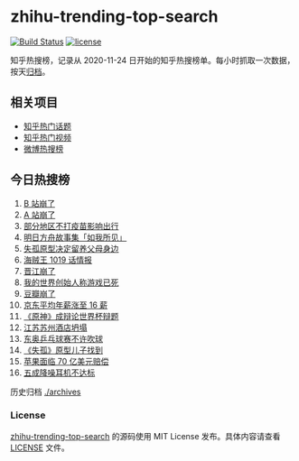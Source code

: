# zhihu-trending-top-search

[![Build Status](https://github.com/justjavac/zhihu-trending-top-search/workflows/ci/badge.svg?branch=main)](https://github.com/justjavac/zhihu-trending-top-search/actions)
[![license](https://img.shields.io/github/license/justjavac/zhihu-trending-top-search)](https://github.com/justjavac/zhihu-trending-top-search/blob/main/LICENSE)

知乎热搜榜，记录从 2020-11-24 日开始的知乎热搜榜单。每小时抓取一次数据，按天[归档](./archives)。

## 相关项目

- [知乎热门话题](https://github.com/justjavac/zhihu-trending-hot-questions)
- [知乎热门视频](https://github.com/justjavac/zhihu-trending-hot-video)
- [微博热搜榜](https://github.com/justjavac/weibo-trending-hot-search)

## 今日热搜榜

<!-- BEGIN -->
<!-- 最后更新时间 Wed Jul 14 2021 13:04:56 GMT+0800 (China Standard Time) -->

1. [B 站崩了](https://www.zhihu.com/search?q=b站崩了)
1. [A 站崩了](https://www.zhihu.com/search?q=A站崩了)
1. [部分地区不打疫苗影响出行](https://www.zhihu.com/search?q=疫苗)
1. [明日方舟故事集「如我所见」](https://www.zhihu.com/search?q=明日方舟)
1. [失孤原型决定留养父母身边](https://www.zhihu.com/search?q=失孤原型)
1. [海贼王 1019 话情报](https://www.zhihu.com/search?q=海贼王)
1. [晋江崩了](https://www.zhihu.com/search?q=晋江崩了)
1. [我的世界创始人称游戏已死](https://www.zhihu.com/search?q=我的世界)
1. [豆瓣崩了](https://www.zhihu.com/search?q=豆瓣崩了)
1. [京东平均年薪涨至 16 薪](https://www.zhihu.com/search?q=京东)
1. [《原神》成辩论世界杯辩题](https://www.zhihu.com/search?q=原神)
1. [江苏苏州酒店坍塌](https://www.zhihu.com/search?q=酒店坍塌)
1. [东奥乒乓球赛不许吹球](https://www.zhihu.com/search?q=乒乓球)
1. [《失孤》原型儿子找到](https://www.zhihu.com/search?q=失孤)
1. [苹果面临 70 亿美元赔偿](https://www.zhihu.com/search?q=苹果)
1. [五成降噪耳机不达标](https://www.zhihu.com/search?q=降噪耳机)

<!-- END -->

历史归档 [./archives](./archives)

### License

[zhihu-trending-top-search](https://github.com/justjavac/zhihu-trending-top-search)
的源码使用 MIT License 发布。具体内容请查看 [LICENSE](./LICENSE) 文件。
